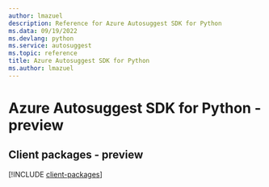 ```yaml
---
author: lmazuel
description: Reference for Azure Autosuggest SDK for Python
ms.data: 09/19/2022
ms.devlang: python
ms.service: autosuggest
ms.topic: reference
title: Azure Autosuggest SDK for Python
ms.author: lmazuel
---
```

# Azure Autosuggest SDK for Python - preview

## Client packages - preview
[!INCLUDE [client-packages](autosuggest-client-index.md)]

